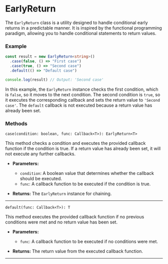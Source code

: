 # EarlyReturn

The `EarlyReturn` class is a utility designed to handle conditional early returns in a predictable manner.
It is inspired by the functional programming paradigm, allowing you to handle conditional statements to return values.

### Example

```typescript
const result = new EarlyReturn<string>()
  .case(false, () => "First case")
  .case(true, () => "Second case")
  .default(() => "Default case")

console.log(result) // Output: 'Second case'
```

In this example, the `EarlyReturn` instance checks the first condition, which is `false`, so it moves to the next condition. The second condition is `true`, so it executes the corresponding callback and sets the return value to `'Second case'`. The `default` callback is not executed because a return value has already been set.

### Methods

```tsx
case(condition: boolean, func: Callback<T>): EarlyReturn<T>
```

This method checks a condition and executes the provided callback function if the condition is true. If a return value has already been set, it will not execute any further callbacks.

- **Parameters:**

  - `condition`: A boolean value that determines whether the callback should be executed.
  - `func`: A callback function to be executed if the condition is true.

- **Returns:** The `EarlyReturn` instance for chaining.

---

```tsx
default(func: Callback<T>): T
```

This method executes the provided callback function if no previous conditions were met and no return value has been set.

- **Parameters:**

  - `func`: A callback function to be executed if no conditions were met.

- **Returns:** The return value from the executed callback function.

---
